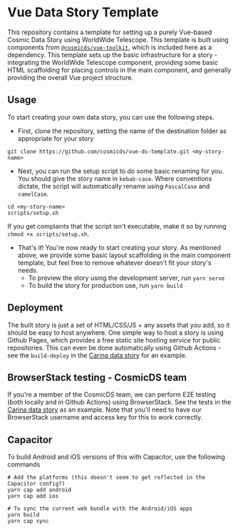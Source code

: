 # Vue Data Story Template

This repository contains a template for setting up a purely Vue-based Cosmic Data Story using WorldWide Telescope. This template is built using components from [`@cosmicds/vue-toolkit`](https://github.com/cosmicds/vue-toolkit), which is included here as a dependency. This template sets up the basic infrastructure for a story - integrating the WorldWide Telescope component, providing some basic HTML scaffolding for placing controls in the main component, and generally providing the overall Vue project structure.

## Usage

To start creating your own data story, you can use the following steps.

* First, clone the repository, setting the name of the destination folder as appropriate for your story
```
git clone https://github.com/cosmicds/vue-ds-template.git <my-story-name>
```
* Next, you can run the setup script to do some basic renaming for you. You should give the story name in `kebab-case`. Where conventions dictate, the script will automatically rename using `PascalCase` and `camelCase`.
```
cd <my-story-name>
scripts/setup.sh
```
If you get complaints that the script isn't executable, make it so by running `chmod +x scripts/setup.sh`.

* That's it! You're now ready to start creating your story. As mentioned above, we provide some basic layout scaffolding in the main component template, but feel free to remove whatever doesn't fit your story's needs.
    - To preview the story using the development server, run `yarn serve`
    - To build the story for production use, run `yarn build`

## Deployment

The built story is just a set of HTML/CSS/JS + any assets that you add, so it should be easy to host anywhere. One simple way to host a story is using Github Pages, which provides a free static site hosting service for public repositories. This can even be done automatically using Github Actions - see the `build-deploy` in the [Carina data story](https://github.com/cosmicds/carinads) for an example.

## BrowserStack testing - CosmicDS team

If you're a member of the CosmicDS team, we can perform E2E testing (both locally and in Github Actions) using BrowserStack. See the tests in the [Carina data story](https://github.com/cosmicds/carinads) as an example. Note that you'll need to have our BrowserStack username and access key for this to work correctly.

## Capacitor

To build Android and iOS versions of this with Capacitor, use the following commands

```
# Add the platforms (this doesn't seem to get reflected in the Capacitor config?)
yarn cap add android
yarn cap add ios

# To sync the current web bundle with the Android/iOS apps
yarn build
yarn cap sync
```
